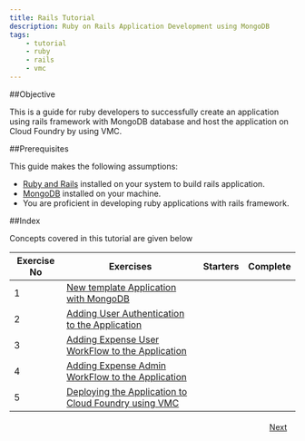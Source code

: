 ```yaml
---
title: Rails Tutorial
description: Ruby on Rails Application Development using MongoDB
tags:
    - tutorial
    - ruby
    - rails
    - vmc
---
```


##Objective

This is a guide for ruby developers to successfully create an application using rails framework with MongoDB database and host the application on Cloud Foundry by using VMC.

##Prerequisites

This guide makes the following assumptions:

+ [Ruby and Rails](frameworks/ruby/installing-ruby.html) installed on your system to build rails application.
+ [MongoDB](http://www.mongodb.org/display/DOCS/Quickstart) installed on your machine.
+ You are proficient in developing ruby applications with rails framework.

##Index

Concepts covered in this tutorial are given below

<table class="spring-tutorial-index-table">
	<thead>
  	<tr>
	    <th>Exercise No</th>
	    <th>Exercises</th>
	    <th>Starters</th>
	    <th>Complete</th>
    </tr>
  </thead>
  <tbody>
    <tr>
	    <td>1</td>
	    <td><a href='/frameworks/ruby/rails-tutorial/mongodb-docs/rails-new-template-with-mongodb.html'>New template  Application with MongoDB</a></td>
	    <td></td>
	    <td></td>
    </tr>
    <tr>
      <td>2</td>
      <td><a href='/frameworks/ruby/rails-tutorial/mongodb-docs/rails-user-login.html'>Adding User Authentication to the Application</a></td>
      <td></td>
      <td></td>
    </tr>
    <tr>
      <td>3</td>
      <td><a href='/frameworks/ruby/rails-tutorial/mongodb-docs/rails-expense-user-flow.html'>Adding Expense User WorkFlow to the Application</a></td>
      <td></td>
      <td></td>
    </tr>
    <tr>
      <td>4</td>
      <td><a href='/frameworks/ruby/rails-tutorial/mongodb-docs/rails-expense-admin-flow.html'>Adding Expense Admin WorkFlow to the Application</a></td>
      <td></td>
      <td></td>
    </tr>
    <tr>
      <td>5</td>
      <td><a href='/frameworks/ruby/rails-tutorial/mongodb-docs/rails-hosting-application-with-vmc.html'>Deploying the Application to Cloud Foundry using VMC</a></td>
      <td></td>
      <td></td>
    </tr>
  </tbody>
</table>

<a class="button-plain" style="padding: 3px 15px; float: right" href="/frameworks/ruby/rails-tutorial/mongodb-docs/rails-new-template-with-mongodb.html">Next</a>
